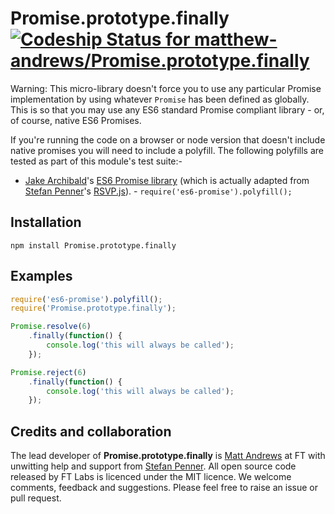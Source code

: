 # Promise.prototype.finally [ ![Codeship Status for matthew-andrews/Promise.prototype.finally](https://codeship.io/projects/d2ed45d0-3364-0132-3c6b-26237c03a86a/status)](https://codeship.io/projects/40589)

Warning: This micro-library doesn't force you to use any particular Promise implementation by using whatever `Promise` has been defined as globally.  This is so that you may use any ES6 standard Promise compliant library - or, of course, native ES6 Promises.

If you're running the code on a browser or node version that doesn't include native promises you will need to include a polyfill. The following polyfills are tested as part of this module's test suite:-

- [Jake Archibald](https://twitter.com/jaffathecake)'s [ES6 Promise library](https://github.com/jakearchibald/es6-promise) (which is actually adapted from [Stefan Penner](https://twitter.com/stefanpenner)'s [RSVP.js](https://github.com/tildeio/rsvp.js)). -  `require('es6-promise').polyfill();`

## Installation

```
npm install Promise.prototype.finally
```

## Examples

```js
require('es6-promise').polyfill();
require('Promise.prototype.finally');

Promise.resolve(6)
	.finally(function() {
		console.log('this will always be called');
	});

Promise.reject(6)
	.finally(function() {
		console.log('this will always be called');
	});
```

## Credits and collaboration

The lead developer of **Promise.prototype.finally** is [Matt Andrews](http://twitter.com/andrewsmatt) at FT with unwitting help and support from [Stefan Penner](https://twitter.com/stefanpenner). All open source code released by FT Labs is licenced under the MIT licence. We welcome comments, feedback and suggestions.  Please feel free to raise an issue or pull request.
